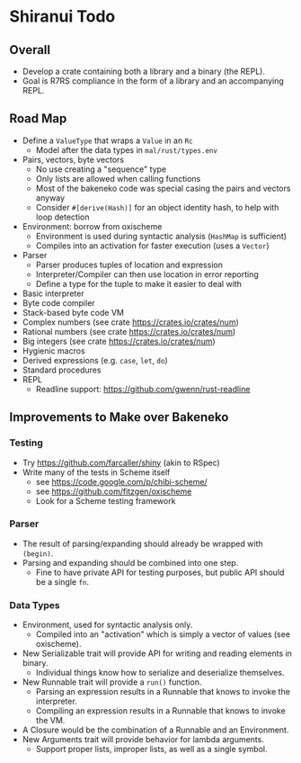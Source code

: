 # Shiranui Todo

## Overall

* Develop a crate containing both a library and a binary (the REPL).
* Goal is R7RS compliance in the form of a library and an accompanying REPL.

## Road Map

* Define a `ValueType` that wraps a `Value` in an `Rc`
    - Model after the data types in `mal/rust/types.env`
* Pairs, vectors, byte vectors
    - No use creating a "sequence" type
    - Only lists are allowed when calling functions
    - Most of the bakeneko code was special casing the pairs and vectors anyway
    - Consider `#[derive(Hash)]` for an object identity hash, to help with loop detection
* Environment: borrow from oxischeme
    - Environment is used during syntactic analysis (`HashMap` is sufficient)
    - Compiles into an activation for faster execution (uses a `Vector`)
* Parser
    - Parser produces tuples of location and expression
    - Interpreter/Compiler can then use location in error reporting
    - Define a type for the tuple to make it easier to deal with
* Basic interpreter
* Byte code compiler
* Stack-based byte code VM
* Complex numbers (see crate https://crates.io/crates/num)
* Rational numbers (see crate https://crates.io/crates/num)
* Big integers (see crate https://crates.io/crates/num)
* Hygienic macros
* Derived expressions (e.g. `case`, `let`, `do`)
* Standard procedures
* REPL
    - Readline support: https://github.com/gwenn/rust-readline

## Improvements to Make over Bakeneko

### Testing

* Try https://github.com/farcaller/shiny (akin to RSpec)
* Write many of the tests in Scheme itself
    - see https://code.google.com/p/chibi-scheme/
    - see https://github.com/fitzgen/oxischeme
    - Look for a Scheme testing framework

### Parser

* The result of parsing/expanding should already be wrapped with `(begin)`.
* Parsing and expanding should be combined into one step.
    - Fine to have private API for testing purposes, but public API should be a single `fn`.

### Data Types

* Environment, used for syntactic analysis only.
    - Compiled into an "activation" which is simply a vector of values (see oxischeme).
* New Serializable trait will provide API for writing and reading elements in binary.
    - Individual things know how to serialize and deserialize themselves.
* New Runnable trait will provide a `run()` function.
    - Parsing an expression results in a Runnable that knows to invoke the interpreter.
    - Compiling an expression results in a Runnable that knows to invoke the VM.
* A Closure would be the combination of a Runnable and an Environment.
* New Arguments trait will provide behavior for lambda arguments.
    - Support proper lists, improper lists, as well as a single symbol.
